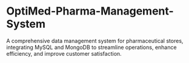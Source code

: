 # OptiMed-Pharma-Management-System
A comprehensive data management system for pharmaceutical stores, integrating MySQL and MongoDB to streamline operations, enhance efficiency, and improve customer satisfaction.
